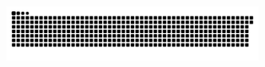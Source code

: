 <picture>
  <source media="(prefers-color-scheme: dark)" srcset="https://raw.githubusercontent.com/MarineHakobyan/MarineHakobyan/c858745a5e3e91533777b4fe4a08406c419fc7a3/github-contribution-grid-snake-dark.svg" />
  <source media="(prefers-color-scheme: light)" srcset="https://raw.githubusercontent.com/MarineHakobyan/MarineHakobyan/c858745a5e3e91533777b4fe4a08406c419fc7a3/github-contribution-grid-snake.svg" />
  <img alt="github-snake" src="https://raw.githubusercontent.com/MarineHakobyan/MarineHakobyan/c858745a5e3e91533777b4fe4a08406c419fc7a3/github-contribution-grid-snake-dark.svg" />
</picture>
